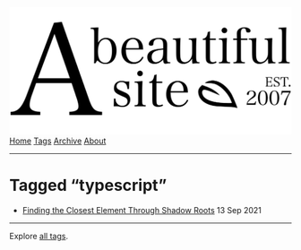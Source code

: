 <a href="../../index.html" class="header-link"><img src="../../images/logos/wordmark.svg" alt="A Beautiful Site" class="wordmark" /></a> <a href="../../index.html" class="nav-item">Home</a> <a href="../index.html" class="nav-item">Tags</a> <a href="../../posts/index.html" class="nav-item">Archive</a> <a href="../../about/index.html" class="nav-item">About</a>

---

# Tagged “typescript”

- <a href="../../posts/finding-the-closest-element-through-shadow-roots/index.html" class="post-list-item-link">Finding the Closest Element Through Shadow Roots</a> 13 Sep 2021

---

Explore [all tags](../index.html).
